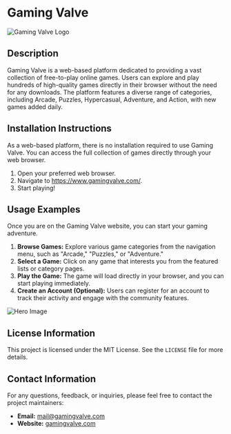 # Gaming Valve

![Gaming Valve Logo](https://www.gamingvalve.com/og.png)

## Description

Gaming Valve is a web-based platform dedicated to providing a vast collection of free-to-play online games. Users can explore and play hundreds of high-quality games directly in their browser without the need for any downloads. The platform features a diverse range of categories, including Arcade, Puzzles, Hypercasual, Adventure, and Action, with new games added daily.

## Installation Instructions

As a web-based platform, there is no installation required to use Gaming Valve. You can access the full collection of games directly through your web browser.

1.  Open your preferred web browser.
2.  Navigate to <https://www.gamingvalve.com/>.
3.  Start playing!

## Usage Examples

Once you are on the Gaming Valve website, you can start your gaming adventure.

1.  **Browse Games:** Explore various game categories from the navigation menu, such as "Arcade," "Puzzles," or "Adventure."
2.  **Select a Game:** Click on any game that interests you from the featured lists or category pages.
3.  **Play the Game:** The game will load directly in your browser, and you can start playing immediately.
4.  **Create an Account (Optional):** Users can register for an account to track their activity and engage with the community features.

![Hero Image](https://www.gamingvalve.com/site.jpg)

## License Information

This project is licensed under the MIT License. See the `LICENSE` file for more details.

## Contact Information

For any questions, feedback, or inquiries, please feel free to contact the project maintainers:

*   **Email:** <mail@gamingvalve.com>
*   **Website:** [gamingvalve.com](https://www.gamingvalve.com/)
